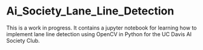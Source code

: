 # Ai_Society_Lane_Line_Detection
This is a work in progress. It contains a jupyter notebook for learning how to implement lane line detection using OpenCV in Python for the UC Davis AI Society Club.

